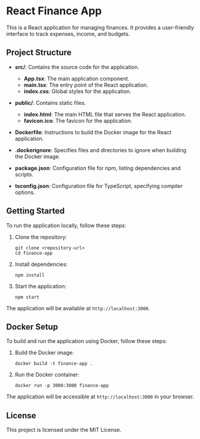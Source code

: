 # React Finance App

This is a React application for managing finances. It provides a user-friendly interface to track expenses, income, and budgets.

## Project Structure

- **src/**: Contains the source code for the application.
  - **App.tsx**: The main application component.
  - **main.tsx**: The entry point of the React application.
  - **index.css**: Global styles for the application.
  
- **public/**: Contains static files.
  - **index.html**: The main HTML file that serves the React application.
  - **favicon.ico**: The favicon for the application.

- **Dockerfile**: Instructions to build the Docker image for the React application.

- **.dockerignore**: Specifies files and directories to ignore when building the Docker image.

- **package.json**: Configuration file for npm, listing dependencies and scripts.

- **tsconfig.json**: Configuration file for TypeScript, specifying compiler options.

## Getting Started

To run the application locally, follow these steps:

1. Clone the repository:
   ```
   git clone <repository-url>
   cd finance-app
   ```

2. Install dependencies:
   ```
   npm install
   ```

3. Start the application:
   ```
   npm start
   ```

The application will be available at `http://localhost:3000`.

## Docker Setup

To build and run the application using Docker, follow these steps:

1. Build the Docker image:
   ```
   docker build -t finance-app .
   ```

2. Run the Docker container:
   ```
   docker run -p 3000:3000 finance-app
   ```

The application will be accessible at `http://localhost:3000` in your browser.

## License

This project is licensed under the MIT License.